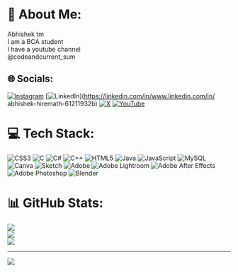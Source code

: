 # 💫 About Me:
Abhishek tm<br>I am a BCA student <br>I have a youtube channel<br>@codeandcurrent_sum


## 🌐 Socials:
[![Instagram](https://img.shields.io/badge/Instagram-%23E4405F.svg?logo=Instagram&logoColor=white)](https://instagram.com/_the_vibrant_one_14) [![LinkedIn](https://img.shields.io/badge/LinkedIn-%230077B5.svg?logo=linkedin&logoColor=white)](https://linkedin.com/in/www.linkedin.com/in/ abhishek-hiremath-61211932b) [![X](https://img.shields.io/badge/X-black.svg?logo=X&logoColor=white)](https://x.com/_the_vibrant_one_14) [![YouTube](https://img.shields.io/badge/YouTube-%23FF0000.svg?logo=YouTube&logoColor=white)](https://youtube.com/@@codeandcurrent_sum) 

# 💻 Tech Stack:
![CSS3](https://img.shields.io/badge/css3-%231572B6.svg?style=flat&logo=css3&logoColor=white) ![C](https://img.shields.io/badge/c-%2300599C.svg?style=flat&logo=c&logoColor=white) ![C#](https://img.shields.io/badge/c%23-%23239120.svg?style=flat&logo=csharp&logoColor=white) ![C++](https://img.shields.io/badge/c++-%2300599C.svg?style=flat&logo=c%2B%2B&logoColor=white) ![HTML5](https://img.shields.io/badge/html5-%23E34F26.svg?style=flat&logo=html5&logoColor=white) ![Java](https://img.shields.io/badge/java-%23ED8B00.svg?style=flat&logo=openjdk&logoColor=white) ![JavaScript](https://img.shields.io/badge/javascript-%23323330.svg?style=flat&logo=javascript&logoColor=%23F7DF1E) ![MySQL](https://img.shields.io/badge/mysql-4479A1.svg?style=flat&logo=mysql&logoColor=white) ![Canva](https://img.shields.io/badge/Canva-%2300C4CC.svg?style=flat&logo=Canva&logoColor=white) ![Sketch](https://img.shields.io/badge/Sketch-FFB387?style=flat&logo=sketch&logoColor=black) ![Adobe](https://img.shields.io/badge/adobe-%23FF0000.svg?style=flat&logo=adobe&logoColor=white) ![Adobe Lightroom](https://img.shields.io/badge/Adobe%20Lightroom-31A8FF.svg?style=flat&logo=Adobe%20Lightroom&logoColor=white) ![Adobe After Effects](https://img.shields.io/badge/Adobe%20After%20Effects-9999FF.svg?style=flat&logo=Adobe%20After%20Effects&logoColor=white) ![Adobe Photoshop](https://img.shields.io/badge/adobe%20photoshop-%2331A8FF.svg?style=flat&logo=adobe%20photoshop&logoColor=white) ![Blender](https://img.shields.io/badge/blender-%23F5792A.svg?style=flat&logo=blender&logoColor=white)
# 📊 GitHub Stats:
![](https://github-readme-stats.vercel.app/api?username=Abhishektm-code&theme=neon&hide_border=false&include_all_commits=true&count_private=true)<br/>
![](https://github-readme-streak-stats.herokuapp.com/?user=Abhishektm-code&theme=neon&hide_border=false)<br/>
![](https://github-readme-stats.vercel.app/api/top-langs/?username=Abhishektm-code&theme=neon&hide_border=false&include_all_commits=true&count_private=true&layout=compact)

---
[![](https://visitcount.itsvg.in/api?id=Abhishektm-code&icon=0&color=0)](https://visitcount.itsvg.in)

<!-- Proudly created with GPRM ( https://gprm.itsvg.in ) -->

